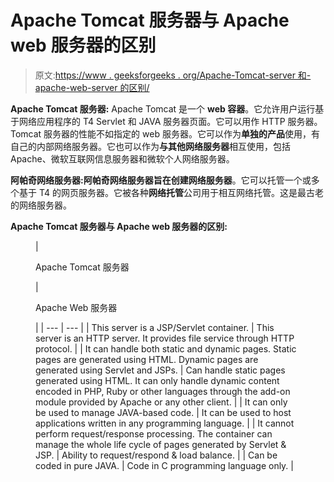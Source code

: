 # Apache Tomcat 服务器与 Apache web 服务器的区别

> 原文:[https://www . geeksforgeeks . org/Apache-Tomcat-server 和-apache-web-server 的区别/](https://www.geeksforgeeks.org/difference-between-apache-tomcat-server-and-apache-web-server/)

**Apache Tomcat 服务器:** Apache Tomcat 是一个 **web 容器**。它允许用户运行基于网络应用程序的 T4 Servlet 和 JAVA 服务器页面。它可以用作 HTTP 服务器。Tomcat 服务器的性能不如指定的 web 服务器。它可以作为**单独的产品**使用，有自己的内部网络服务器。它也可以作为**与其他网络服务器**相互使用，包括 Apache、微软互联网信息服务器和微软个人网络服务器。

**阿帕奇网络服务器:**阿帕奇网络服务器旨在创建**网络服务器**。它可以托管一个或多个基于 T4 的网页服务器。它被各种**网络托管**公司用于相互网络托管。这是最古老的网络服务器。

**Apache Tomcat 服务器与 Apache web 服务器的区别:**

<figure class="table">

| 

Apache Tomcat 服务器

 | 

Apache Web 服务器

 |
| --- | --- |
| This server is a JSP/Servlet container. | This server is an HTTP server. It provides file service through HTTP protocol. |
| It can handle both static and dynamic pages. Static pages are generated using HTML. Dynamic pages are generated using Servlet and JSPs. | Can handle static pages generated using HTML. It can only handle dynamic content encoded in PHP, Ruby or other languages through the add-on module provided by Apache or any other client. |
| It can only be used to manage JAVA-based code. | It can be used to host applications written in any programming language. |
| It cannot perform request/response processing. The container can manage the whole life cycle of pages generated by Servlet & JSP. | Ability to request/respond & load balance. |
| Can be coded in pure JAVA. | Code in C programming language only. |

</figure>